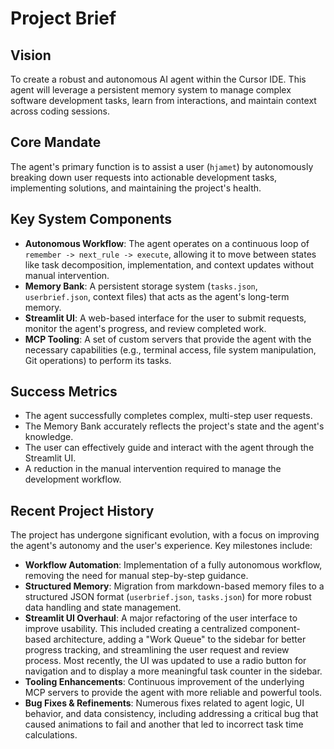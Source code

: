 # Project Brief

## Vision
To create a robust and autonomous AI agent within the Cursor IDE. This agent will leverage a persistent memory system to manage complex software development tasks, learn from interactions, and maintain context across coding sessions.

## Core Mandate
The agent's primary function is to assist a user (`hjamet`) by autonomously breaking down user requests into actionable development tasks, implementing solutions, and maintaining the project's health.

## Key System Components
- **Autonomous Workflow**: The agent operates on a continuous loop of `remember -> next_rule -> execute`, allowing it to move between states like task decomposition, implementation, and context updates without manual intervention.
- **Memory Bank**: A persistent storage system (`tasks.json`, `userbrief.json`, context files) that acts as the agent's long-term memory.
- **Streamlit UI**: A web-based interface for the user to submit requests, monitor the agent's progress, and review completed work.
- **MCP Tooling**: A set of custom servers that provide the agent with the necessary capabilities (e.g., terminal access, file system manipulation, Git operations) to perform its tasks.

## Success Metrics
- The agent successfully completes complex, multi-step user requests.
- The Memory Bank accurately reflects the project's state and the agent's knowledge.
- The user can effectively guide and interact with the agent through the Streamlit UI.
- A reduction in the manual intervention required to manage the development workflow.

## Recent Project History
The project has undergone significant evolution, with a focus on improving the agent's autonomy and the user's experience. Key milestones include:
- **Workflow Automation**: Implementation of a fully autonomous workflow, removing the need for manual step-by-step guidance.
- **Structured Memory**: Migration from markdown-based memory files to a structured JSON format (`userbrief.json`, `tasks.json`) for more robust data handling and state management.
- **Streamlit UI Overhaul**: A major refactoring of the user interface to improve usability. This included creating a centralized component-based architecture, adding a "Work Queue" to the sidebar for better progress tracking, and streamlining the user request and review process. Most recently, the UI was updated to use a radio button for navigation and to display a more meaningful task counter in the sidebar.
- **Tooling Enhancements**: Continuous improvement of the underlying MCP servers to provide the agent with more reliable and powerful tools.
- **Bug Fixes & Refinements**: Numerous fixes related to agent logic, UI behavior, and data consistency, including addressing a critical bug that caused animations to fail and another that led to incorrect task time calculations.
